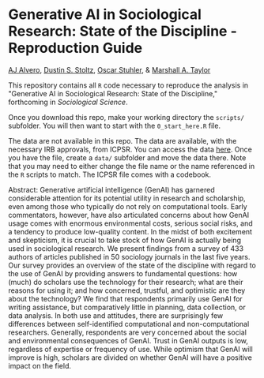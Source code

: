 # Generative AI in Sociological Research: State of the Discipline - Reproduction Guide

[AJ Alvero](https://ajalvero.com/), [Dustin S. Stoltz](https://www.dustinstoltz.com/), [Oscar Stuhler](https://oscarstuhler.org/), & [Marshall A. Taylor](https://www.marshalltaylor.net)

This repository contains all `R` code necessary to reproduce the analysis in "Generative AI in Sociological Research: State of the Discipline," forthcoming in *Sociological Science*.

Once you download this repo, make your working directory the `scripts/` subfolder. You will then want to start with the `0_start_here.R` file.

The data are not available in this repo. The data are available, with the necessary IRB approvals, from ICPSR. You can access the data [here](). Once you have the file, create a `data/` subfolder and move the data there. Note that you may need to either change the file name or the name referenced in the `R` scripts to match. The ICPSR file comes with a codebook.

Abstract: Generative artificial intelligence (GenAI) has garnered considerable attention for its potential utility in research and scholarship, even among those who typically do not rely on computational tools. Early commentators, however, have also articulated concerns about how GenAI usage comes with enormous environmental costs, serious social risks, and a tendency to produce low-quality content. In the midst of both excitement and skepticism, it is crucial to take stock of how GenAI is actually being used in sociological research. We present findings from a survey of 433 authors of articles published in 50 sociology journals in the last five years. Our survey provides an overview of the state of the discipline with regard to the use of GenAI by providing answers to fundamental questions: how (much) do scholars use the technology for their research; what are their reasons for using it; and how concerned, trustful, and optimistic are they about the technology? We find that respondents primarily use GenAI for writing assistance, but comparatively little in planning, data collection, or data analysis. In both use and attitudes, there are surprisingly few differences between self-identified computational and non-computational researchers. Generally, respondents are very concerned about the social and environmental consequences of GenAI. Trust in GenAI outputs is low, regardless of expertise or frequency of use. While optimism that GenAI will improve is high, scholars are divided on whether GenAI will have a positive impact on the field.
